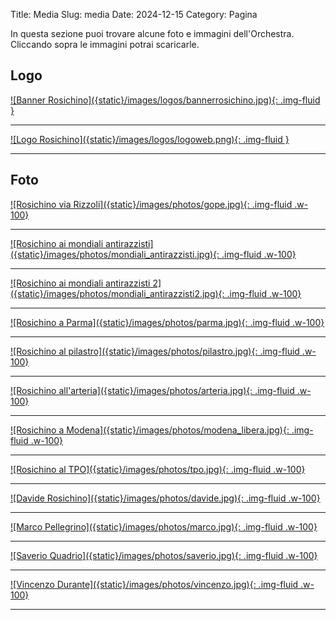 Title: Media
Slug: media
Date: 2024-12-15
Category: Pagina



In questa sezione puoi trovare alcune foto e immagini
dell'Orchestra. Cliccando sopra le immagini potrai scaricarle.



## Logo
<a href="/images/logos/bannerrosichino.jpg" download title="Clicca per scaricare l'immagine">
![Banner Rosichino]({static}/images/logos/bannerrosichino.jpg){: .img-fluid }
</a>

---

<a href="/images/logos/logoweb.png" download title="Clicca per scaricare l'immagine">
![Logo Rosichino]({static}/images/logos/logoweb.png){: .img-fluid }
</a>

___


## Foto

<a href="/images/photos/gope.jpg" download title="Clicca per scaricare l'immagine">
![Rosichino via Rizzoli]({static}/images/photos/gope.jpg){: .img-fluid .w-100} </a>

---

<a href="/images/photos/mondiali_antirazzisti.jpg" download title="Clicca per scaricare l'immagine">
![Rosichino ai mondiali antirazzisti]({static}/images/photos/mondiali_antirazzisti.jpg){: .img-fluid  .w-100} </a>


---



<a href="/images/photos/mondiali_antirazzisti2.jpg" download title="Clicca per scaricare l'immagine">
![Rosichino ai mondiali antirazzisti 2]({static}/images/photos/mondiali_antirazzisti2.jpg){: .img-fluid  .w-100} </a>


---


<a href="/images/photos/parma.jpg" download title="Clicca per scaricare l'immagine">
![Rosichino a Parma]({static}/images/photos/parma.jpg){: .img-fluid  .w-100} </a>


---


<a href="/images/photos/pilastro.jpg" download title="Clicca per scaricare l'immagine">
![Rosichino al pilastro]({static}/images/photos/pilastro.jpg){: .img-fluid  .w-100} </a>


---


<a href="/images/photos/arteria.jpg" download title="Clicca per scaricare l'immagine">
![Rosichino all'arteria]({static}/images/photos/arteria.jpg){: .img-fluid  .w-100} </a>


---


<a href="/images/photos/modena_libera.jpg" download title="Clicca per scaricare l'immagine">
![Rosichino a Modena]({static}/images/photos/modena_libera.jpg){: .img-fluid  .w-100} </a>


---


<a href="/images/photos/tpo.jpg" download title="Clicca per scaricare l'immagine">
![Rosichino al TPO]({static}/images/photos/tpo.jpg){: .img-fluid  .w-100} </a>


---

<a href="/images/photos/davide.jpg" download title="Clicca per scaricare l'immagine">
![Davide Rosichino]({static}/images/photos/davide.jpg){: .img-fluid  .w-100} </a>


---

<a href="/images/photos/marco.jpg" download title="Clicca per scaricare l'immagine">
![Marco Pellegrino]({static}/images/photos/marco.jpg){: .img-fluid  .w-100} </a>


---

<a href="/images/photos/saverio.jpg" download title="Clicca per scaricare l'immagine">
![Saverio Quadrio]({static}/images/photos/saverio.jpg){: .img-fluid  .w-100} </a>


---

<a href="/images/photos/vincenzo.jpg" download title="Clicca per scaricare l'immagine">
![Vincenzo Durante]({static}/images/photos/vincenzo.jpg){: .img-fluid  .w-100} </a>


---
